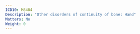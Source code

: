 ```yaml
---
ICD10: M8484
Description: "Other disorders of continuity of bone: Hand"
Matters: No
Weight: 0
---
```

